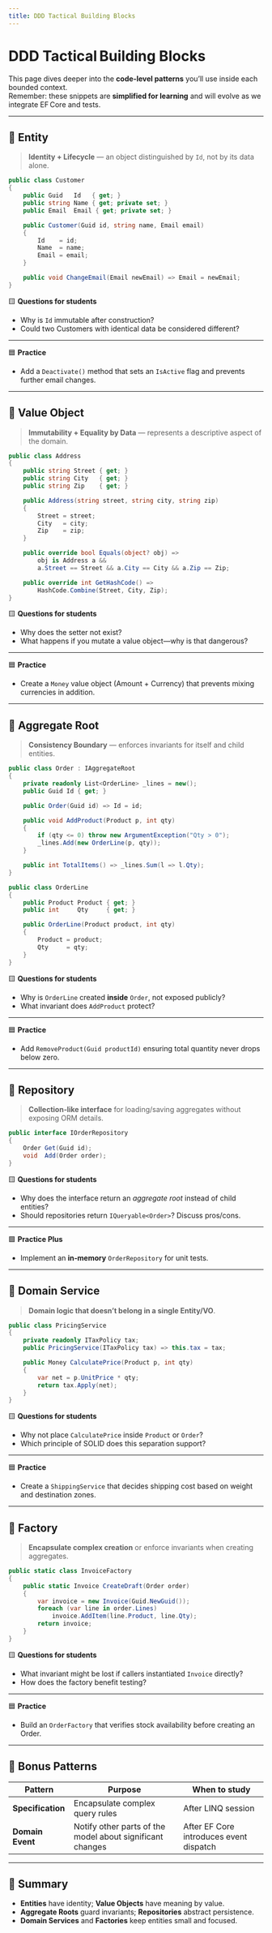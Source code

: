 ```yaml
---
title: DDD Tactical Building Blocks
---
```


# DDD Tactical Building Blocks

This page dives deeper into the **code‑level patterns** you’ll use inside each bounded context.  
Remember: these snippets are **simplified for learning** and will evolve as we integrate EF Core and tests.

---

## 🔹 Entity

> **Identity + Lifecycle** — an object distinguished by `Id`, not by its data alone.

```csharp
public class Customer
{
    public Guid   Id   { get; }
    public string Name { get; private set; }
    public Email  Email { get; private set; }

    public Customer(Guid id, string name, Email email)
    {
        Id    = id;
        Name  = name;
        Email = email;
    }

    public void ChangeEmail(Email newEmail) => Email = newEmail;
}
```

🟨 **Questions for students**

- Why is `Id` immutable after construction?
- Could two Customers with identical data be considered different?

---

🟦 **Practice**

- Add a `Deactivate()` method that sets an `IsActive` flag and prevents further email changes.

---

## 🔹 Value Object

> **Immutability + Equality by Data** — represents a descriptive aspect of the domain.

```csharp
public class Address
{
    public string Street { get; }
    public string City   { get; }
    public string Zip    { get; }

    public Address(string street, string city, string zip)
    {
        Street = street;
        City   = city;
        Zip    = zip;
    }

    public override bool Equals(object? obj) =>
        obj is Address a &&
        a.Street == Street && a.City == City && a.Zip == Zip;

    public override int GetHashCode() =>
        HashCode.Combine(Street, City, Zip);
}
```

🟨 **Questions for students**

- Why does the setter not exist?
- What happens if you mutate a value object—why is that dangerous?

---

🟦 **Practice**

- Create a `Money` value object (Amount + Currency) that prevents mixing currencies in addition.

---

## 🔹 Aggregate Root

> **Consistency Boundary** — enforces invariants for itself and child entities.

```csharp
public class Order : IAggregateRoot
{
    private readonly List<OrderLine> _lines = new();
    public Guid Id { get; }

    public Order(Guid id) => Id = id;

    public void AddProduct(Product p, int qty)
    {
        if (qty <= 0) throw new ArgumentException("Qty > 0");
        _lines.Add(new OrderLine(p, qty));
    }

    public int TotalItems() => _lines.Sum(l => l.Qty);
}

public class OrderLine
{
    public Product Product { get; }
    public int     Qty     { get; }

    public OrderLine(Product product, int qty)
    {
        Product = product;
        Qty     = qty;
    }
}
```

🟨 **Questions for students**

- Why is `OrderLine` created **inside** `Order`, not exposed publicly?
- What invariant does `AddProduct` protect?

---

🟦 **Practice**

- Add `RemoveProduct(Guid productId)` ensuring total quantity never drops below zero.

---

## 🔹 Repository

> **Collection‑like interface** for loading/saving aggregates without exposing ORM details.

```csharp
public interface IOrderRepository
{
    Order Get(Guid id);
    void  Add(Order order);
}
```

🟨 **Questions for students**

- Why does the interface return an _aggregate root_ instead of child entities?
- Should repositories return `IQueryable<Order>`? Discuss pros/cons.

---

🟩 **Practice Plus**

- Implement an **in‑memory** `OrderRepository` for unit tests.

---

## 🔹 Domain Service

> **Domain logic that doesn’t belong in a single Entity/VO**.

```csharp
public class PricingService
{
    private readonly ITaxPolicy tax;
    public PricingService(ITaxPolicy tax) => this.tax = tax;

    public Money CalculatePrice(Product p, int qty)
    {
        var net = p.UnitPrice * qty;
        return tax.Apply(net);
    }
}
```

🟨 **Questions for students**

- Why not place `CalculatePrice` inside `Product` or `Order`?
- Which principle of SOLID does this separation support?

---

🟦 **Practice**

- Create a `ShippingService` that decides shipping cost based on weight and destination zones.

---

## 🔹 Factory

> **Encapsulate complex creation** or enforce invariants when creating aggregates.

```csharp
public static class InvoiceFactory
{
    public static Invoice CreateDraft(Order order)
    {
        var invoice = new Invoice(Guid.NewGuid());
        foreach (var line in order.Lines)
            invoice.AddItem(line.Product, line.Qty);
        return invoice;
    }
}
```

🟨 **Questions for students**

- What invariant might be lost if callers instantiated `Invoice` directly?
- How does the factory benefit testing?

---

🟦 **Practice**

- Build an `OrderFactory` that verifies stock availability before creating an Order.

---

## 🔹 Bonus Patterns

| Pattern           | Purpose                                                   | When to study                           |
| ----------------- | --------------------------------------------------------- | --------------------------------------- |
| **Specification** | Encapsulate complex query rules                           | After LINQ session                      |
| **Domain Event**  | Notify other parts of the model about significant changes | After EF Core introduces event dispatch |

---

## 🧹 Summary

- **Entities** have identity; **Value Objects** have meaning by value.
- **Aggregate Roots** guard invariants; **Repositories** abstract persistence.
- **Domain Services** and **Factories** keep entities small and focused.
